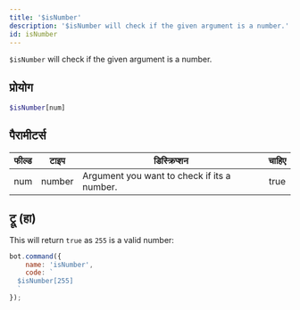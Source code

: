 ```yaml
---
title: '$isNumber'
description: '$isNumber will check if the given argument is a number.'
id: isNumber
---
```


`$isNumber` will check if the given argument is a number.

## प्रोयोग

```php
$isNumber[num]
```

## पैरामीटर्स

| फील्ड | टाइप   | डिस्क्रिप्शन                                | चाहिए |
| ----- | ------ | ------------------------------------------- |:-----:|
| num   | number | Argument you want to check if its a number. | true  |

## ट्रू (हा)

This will return `true` as `255` is a valid number:

```javascript
bot.command({
    name: 'isNumber',
    code: `
  $isNumber[255]
  `
});
```
